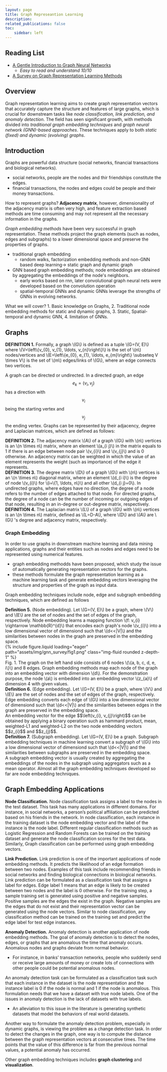 ```yaml
---
layout: page
title: Graph Represeantion Learning
description: 
related_publications: false
toc:
    sidebar: left
---
```


## Reading List
- [A Gentle Introduction to Graph Neural Networks](https://distill.pub/2021/gnn-intro/)
  - *Easy to read and understand 10/10*
- [A Survey on Graph Representation Learning Methods](https://arxiv.org/abs/2204.01855)

## Overview

Graph representation learning aims to create graph representation vectors that accurately capture the structure and features of large graphs, which is crucial for downstream tasks like *node classification, link prediction, and anomaly detection*. The field has seen significant growth, with methods divided into *traditional graph embedding techniques* and *graph neural network (GNN)-based approaches*. These techniques apply to both *static (fixed) and dynamic (evolving) graphs*. 

## Introduction

Graphs are powerful data structure (social networks, financial transactions and biological networks).
- social networks, people are the nodes and thir friendships constitute the edges.
- financial transactions, the nodes and edges could be people and their money transactions.

How to represent graphs? **Adjacency matrix**, however, dimensionality of the adjacency matrix is often very high, and feature extraction based methods are time consuming and may not represent all the necessary information in the graphs.

*Graph embedding methods* have been very successful in graph representation. These methods project the graph elements (such as nodes, edges and subgraphs) to a lower dimensional space and preserve the properties of graphs.
- traditional graph embedding
  - random walks, factorization embedding methods and non-GNN based deep learning&#8594; static graph and dynamic graph
- GNN based graph embedding methods; node embeddings are obtained by aggregating the embeddings of the node's neighbors.
  - early works based on rnn, later convolutional graph neural nets were developed based on the convolution operation
  - spatial-temporal GNNs and dynamic GNNs leverage the strengths of GNNs in evolving networks.
  
What we will cover? 1. Basic knowledge on Graphs, 2. Traditional node embedding methods for static and dynamic graphs, 3. Static, Spatial-temporal and dynamic GNN, 4. limitation of GNNs.
## Graphs
<div class="definition-box">
<b>DEFINITION 1.</b> Formally, a graph \(G\) is defined as a tuple \(G=(V, E)\) where \(V=\left\{v_{0}, v_{1}, \ldots, v_{n}\right\}\) is the set of \(n\) nodes/vertices
and \(E=\left\{e_{0}, e_{1}, \ldots, e_{m}\right\} \subseteq V \times V\) is the set of \(m\) edges/links of \(G\), where an edge connects two vertices.
</div>

A graph can be directed or undirected. In a directed graph, an edge $$e_{k}=\left(v_{i}, v_{j}\right)$$ has a direction with $$v_{i}$$ being the starting vertex and $$v_{j}$$ the ending vertex. Graphs can be represented by their adjacency, degree and Laplacian matrices, which are defined as follows:

<div class ="definition-box">
<b>DEFINITION 2.</b> The adjacency matrix \(A\) of a graph \(G\) with \(n\) vertices is an \(n \times n\) matrix, where an element \(a_{i j}\) in the
matrix equals to 1 if there is an edge between node pair \(v_{i}\) and \(v_{j}\) and is 0 otherwise. An adjacency matrix can be weighted
in which the value of an element represents the weight (such as importance) of the edge it represents.
</div>

<div class ="definition-box">
<b>DEFINITION 3.</b> The degree matrix \(D\) of a graph \(G\) with \(n\) vertices is an \(n \times n\) diagonal matrix, where an element \(d_{i i}\) is
the degree of node \(v_{i}\) for \(i=\{1, \ldots, n\}\) and all other \(d_{i j}=0\). In undirected graphs, where edges have no direction, the degree
of a node refers to the number of edges attached to that node. For directed graphs, the degree of a node can be the number of
incoming or outgoing edges of that node, resulting in an in-degree or out-degree matrix, respectively.
</div>

<div class ="definition-box">
<b>DEFINITION 4.</b> The Laplacian matrix \(L\) of a graph \(G\) with \(n\) vertices is an \(n \times n\) matrix, defined as \(L=D-A\), where \(D\) and \(A\) are \(G\) 's degree and adjacency matrix, respectively.
</div>

### Graph Embedding

In order to use graphs in downstream machine learning and data mining applications, graphs and their entities such as nodes and edges need to be represented using numerical features. 
  - graph embedding methodds have been proposed, which study the issue of automatically generating representation vectors for the graphs.
  - these methods formulate the graph representation learning as a machine learning task and generate embedding vectors leveraging the structure and properties of the graph as input data.

Graph embedding techniques include node, edge and subgraph embedding techniques, which are defined as follows

<div class ="definition-box">
<b>Definition 5.</b> (Node embedding). Let \(G=(V, E)\) be a graph, where \(V\) and \(E\) are the set of nodes and the set of edges of the graph, respectively. Node embedding learns a mapping function \(f: v_{i} \rightarrow \mathbb{R}^{d}\) that encodes each graph's node \(v_{i}\) into a
low dimensional vector of dimensiond such that \(d<<|V|\) and the similarities between nodes in the graph are preserved in the embedding space.
</div>
<div class="row mt-3">
    <div class="col-sm mt-3 mt-md-0">
        {% include figure.liquid loading="eager" path="assets/img/gnn_survey/fig1.png" class="img-fluid rounded z-depth-1" %}
    </div>
</div>
<div class="caption">
Fig. 1. The graph on the left hand side consists of 6 nodes \(\{a, b, c, d, e, i\}\) and 8 edges. Graph embedding methods map each node of
the graph into an embedding vector with dimension \(d\). For the demonstration purpose, the node \(a\) is embedded into an embedding
vector \(z_{a}\) of dimension 4 with given values.
</div>
<div class ="definition-box">
<b>Definition 6.</b> (Edge embedding). Let \(G=(V, E)\) be a graph, where \(V\) and \(E\) are the set of nodes and the set of edges of
the graph, respectively. Edge embedding converts each edge of \(G\) into a low dimensional vector of dimensiond such that
\(d<<|V|\) and the similarities between edges in the graph are preserved in the embedding space.
</div>
An embedding vector for the edge $$\left(v_{i}, v_{j}\right)$$ can be obtained by applying a binary operation such as hammard product, mean, weighted-L1 and weighted-L2 on the two node embedding vectors $$z_{i}$$ and $$z_{j}$$.
<div class ="definition-box">
<b>Definition 7.</b> (Subgraph embedding). Let \(G=(V, E)\) be a graph. Subgraph embedding techniques in machine learning convert a subgraph of \(G\) into a low dimensional vector of dimensiond such that \(d<<|V|\) and the similarities between subgraphs are preserved in the embedding space.
</div>
A subgraph embedding vector is usually created by aggregating the embeddings of the nodes in the subgraph using aggregators such as a mean operator. Almost all the graph embedding techniques developed so far are node embedding techniques.

## Graph Embedding Applications
**Node Classification.** Node classification task assigns a label to the nodes in the test dataset. This task has many applications in different domains. For instance, in social networks, a person’s political affiliation can be predicted based on his friends in the network. In node classification, each instance in the training dataset is the node embedding vector and the label of the instance is the node label. Different regular classification methods such as Logistic Regression and Random Forests can be trained on the training dataset and generate the node classification scores for the test data. Similarly, Graph classification can be performed using graph embedding vectors.

**Link Prediction.** Link prediction is one of the important applications of node embedding methods. It predicts the likelihood of an edge formation between two nodes. Examples of this task include recommending friends in social networks and finding biological connections in biological networks. Link prediction can be formulated as a classification task that assigns a label for edges. Edge label 1 means that an edge is likely to be created between two nodes and the label is 0 otherwise. For the training step, a sample training set is generated using positive and negative samples. Positive samples are the edges the exist in the graph. Negative samples are the edges that do not exist and their representation vector can be generated using the node vectors. Similar to node classification, any classification method can be trained on the training set and predict the edge label for test edge instances.

**Anomaly Detection.** Anomaly detection is another application of node embedding methods. The goal of anomaly detection is to detect the nodes, edges, or graphs that are anomalous the time that anomaly occurs. Anomalous nodes and graphs deviate from normal behavior. 
- For instance, in banks’ transaction networks, people who suddenly send or receive large amounts of money or create lots of connections with other people could be potential anomalous nodes.
  
An anomaly detection task can be formulated as a classification task such that each instance in the dataset is the node representation and the instance label is 0 if the node is normal and 1 if the node is anomalous. This formulation needs that we have a dataset with true node labels. One of the issues in anomaly detection is the lack of datasets with true labels.
- An alleviation to this issue in the literature is generating synthetic datasets that model the behaviors of real world datasets.

Another way to formulate the anomaly detection problem, especially in dynamic graphs, is viewing the problem as a change detection task. In order to detect the changes in the graph, one way is to compute the distance between the graph representation vectors at consecutive times. The time points that the value of this difference is far from the previous normal values, a potential anomaly has occurred.

Other graph embedding techniques includes **graph clustering** and **visualization**.

